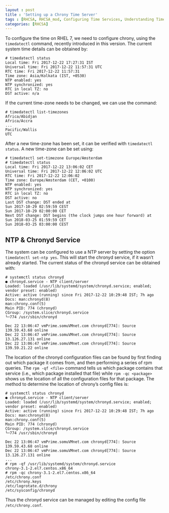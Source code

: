 ```yaml
---
layout : post
title : 'Setting up a Chrony Time Server'
tags : [RHCSA, RHCSA_mod, Configuring Time Services, Understanding Time on Linux]
categories: [RHCSA]
---
```



To configure the time on RHEL 7, we need to configure chrony, using the
`timedatectl` command, recently introduced in this version. The current
system time details can be obtained by:

``` console
# timedatectl status
Local time: Fri 2017-12-22 17:27:31 IST
Universal time: Fri 2017-12-22 11:57:31 UTC
RTC time: Fri 2017-12-22 11:57:31
Time zone: Asia/Kolkata (IST, +0530)
NTP enabled: yes
NTP synchronized: yes
RTC in local TZ: no
DST active: n/a
```

If the current time-zone needs to be changed, we can use the command:

``` console
# timedatectl list-timezones
Africa/Abidjan
Africa/Accra
...
Pacific/Wallis
UTC
```

After a new time-zone has been set, it can be verified with `timedatectl
status`. A new time-zone can be set using:

``` console
# timedatectl set-timezone Europe/Amsterdam
# timedatectl status
Local time: Fri 2017-12-22 13:06:02 CET
Universal time: Fri 2017-12-22 12:06:02 UTC
RTC time: Fri 2017-12-22 12:06:02
Time zone: Europe/Amsterdam (CET, +0100)
NTP enabled: yes
NTP synchronized: yes
RTC in local TZ: no
DST active: no
Last DST change: DST ended at
Sun 2017-10-29 02:59:59 CEST
Sun 2017-10-29 02:00:00 CET
Next DST change: DST begins (the clock jumps one hour forward) at
Sun 2018-03-25 01:59:59 CET
Sun 2018-03-25 03:00:00 CEST
```

## NTP & Chronyd Service

The system can be configured to use a NTP server by setting the option
`timedatectl set-ntp yes`. This will start the chronyd service, if it
wasn’t already started. The current status of the chronyd service can be
obtained with:

``` console
# systemctl status chronyd
● chronyd.service - NTP client/server
Loaded: loaded (/usr/lib/systemd/system/chronyd.service; enabled; vendor preset: enabled)
Active: active (running) since Fri 2017-12-22 10:29:48 IST; 7h ago
Docs: man:chronyd(8)
man:chrony.conf(5)
Main PID: 774 (chronyd)
CGroup: /system.slice/chronyd.service
└─774 /usr/sbin/chronyd

Dec 22 13:06:47 vmPrime.somuVMnet.com chronyd[774]: Source 139.59.43.68 online
Dec 22 13:06:47 vmPrime.somuVMnet.com chronyd[774]: Source 13.126.27.131 online
Dec 22 13:06:47 vmPrime.somuVMnet.com chronyd[774]: Source 139.59.21.22 online
```

The location of the chronyd configuration files can be found by first
finding out which package it comes from, and then performing a series of
rpm queries. The `rpm -qf <file>` command tells us which package
contains that service (i.e., which package installed that file) while
`rpm -qc <package>` shows us the location of all the configuration files
for that package. The method to determine the location of chrony’s
config files is:

``` console
# systemctl status chronyd
● chronyd.service - NTP client/server
Loaded: loaded (/usr/lib/systemd/system/chronyd.service; enabled; vendor preset: enabled)
Active: active (running) since Fri 2017-12-22 10:29:48 IST; 7h ago
Docs: man:chronyd(8)
man:chrony.conf(5)
Main PID: 774 (chronyd)
CGroup: /system.slice/chronyd.service
└─774 /usr/sbin/chronyd

Dec 22 13:06:47 vmPrime.somuVMnet.com chronyd[774]: Source 139.59.43.68 online
Dec 22 13:06:47 vmPrime.somuVMnet.com chronyd[774]: Source 13.126.27.131 online
...
# rpm -qf /usr/lib/systemd/system/chronyd.service
chrony-3.1-2.el7.centos.x86_64
# rpm -qc chrony-3.1-2.el7.centos.x86_64
/etc/chrony.conf
/etc/chrony.keys
/etc/logrotate.d/chrony
/etc/sysconfig/chronyd
```

Thus the chronyd service can be managed by editing the config file
`/etc/chrony.conf`.
